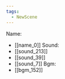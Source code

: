 ```yaml
---
tags:
  - NewScene
---
```

Name:
- [[name_0]]
Sound:
- [[sound_213]]
- [[sound_39]]
- [[sound_7]]
Bgm:
- [[bgm_152]]
